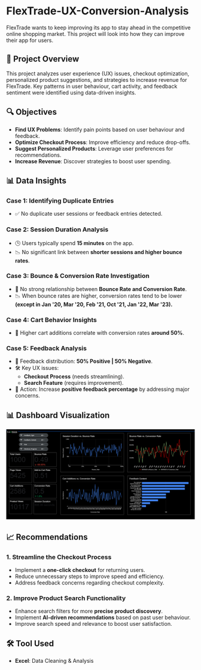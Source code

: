 # FlexTrade-UX-Conversion-Analysis
FlexTrade wants to keep improving its app to stay ahead in the competitive online shopping market. This project will look into how they can improve their app for users.

## 📌 Project Overview
This project analyzes user experience (UX) issues, checkout optimization, personalized product suggestions, and strategies to increase revenue for FlexTrade. Key patterns in user behaviour, cart activity, and feedback sentiment were identified using data-driven insights.

## 🔍 Objectives
- **Find UX Problems**: Identify pain points based on user behaviour and feedback.
- **Optimize Checkout Process**: Improve efficiency and reduce drop-offs.
- **Suggest Personalized Products**: Leverage user preferences for recommendations.
- **Increase Revenue**: Discover strategies to boost user spending.

## 📊 Data Insights

### **Case 1: Identifying Duplicate Entries**
- ✅ No duplicate user sessions or feedback entries detected.

### **Case 2: Session Duration Analysis**
- 🕒 Users typically spend **15 minutes** on the app.
- 📉 No significant link between **shorter sessions and higher bounce rates**.

### **Case 3: Bounce & Conversion Rate Investigation**
- 🔄 No strong relationship between **Bounce Rate and Conversion Rate**.
- 📉 When bounce rates are higher, conversion rates tend to be lower **(except in Jan '20, Mar '20, Feb '21, Oct '21, Jan '22, Mar '23).**

### **Case 4: Cart Behavior Insights**
- 🛒 Higher cart additions correlate with conversion rates **around 50%**.

### **Case 5: Feedback Analysis**
- 🔄 Feedback distribution: **50% Positive | 50% Negative**.
- 🛠️ Key UX issues:
  - **Checkout Process** (needs streamlining).
  - **Search Feature** (requires improvement).
- 🎯 Action: Increase **positive feedback percentage** by addressing major concerns.

## 📊 Dashboard Visualization
![Dashboard](https://github.com/itsShinobi/FlexTrade-UX-Conversion-Analysis/blob/main/Screenshot%202025-02-10%20204631.png)

## 📈 Recommendations
### **1. Streamline the Checkout Process**
- Implement a **one-click checkout** for returning users.
- Reduce unnecessary steps to improve speed and efficiency.
- Address feedback concerns regarding checkout complexity.

### **2. Improve Product Search Functionality**
- Enhance search filters for more **precise product discovery**.
- Implement **AI-driven recommendations** based on past user behaviour.
- Improve search speed and relevance to boost user satisfaction.

## 🛠️ Tool Used
- **Excel**: Data Cleaning & Analysis
